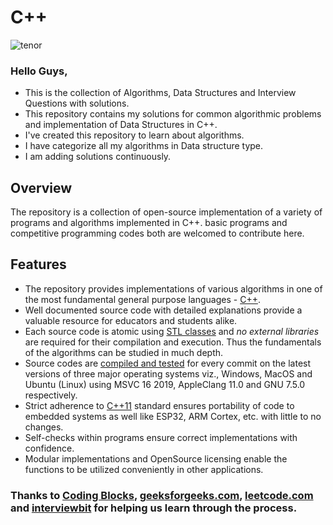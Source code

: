 # C++

![tenor](https://user-images.githubusercontent.com/47225882/97212026-dbf2bc80-17e5-11eb-8572-9e7a7b704c90.gif)


### Hello Guys,

* This is the collection of Algorithms, Data Structures and Interview Questions with solutions.
* This repository contains my solutions for common algorithmic problems and implementation of Data Structures in C++.
* I've created this repository to learn about algorithms. 
* I have categorize all my algorithms in Data structure type.
* I am adding solutions continuously.


## Overview
The repository is a collection of open-source implementation of a variety of programs and algorithms implemented in C++. basic programs and competitive programming codes both are welcomed to contribute here.  

## Features

* The repository provides implementations of various algorithms in one of the most fundamental general purpose languages - [C++](https://en.wikipedia.org/wiki/C%2B%2B).
* Well documented source code with detailed explanations provide a valuable resource for educators and students alike.
* Each source code is atomic using [STL classes](https://en.wikipedia.org/wiki/Standard_Template_Library) and _no external libraries_ are required for their compilation and execution. Thus the fundamentals of the algorithms can be studied in much depth.
* Source codes are [compiled and tested](https://github.com/TheAlgorithms/C-Plus-Plus/actions?query=workflow%3A%22Awesome+CI+Workflow%22) for every commit on the latest versions of three major operating systems viz., Windows, MacOS and Ubuntu (Linux) using MSVC 16 2019, AppleClang 11.0 and GNU 7.5.0 respectively. 
* Strict adherence to [C++11](https://en.wikipedia.org/wiki/C%2B%2B11) standard ensures portability of code to embedded systems as well like ESP32, ARM Cortex, etc. with little to no changes.
* Self-checks within programs ensure correct implementations with confidence.
* Modular implementations and OpenSource licensing enable the functions to be utilized conveniently in other applications.



### Thanks to [Coding Blocks](https://codingblocks.com/), [geeksforgeeks.com](http://www.geeksforgeeks.org/), [leetcode.com](https://leetcode.com/) and [interviewbit](https://www.interviewbit.com/) for helping us learn through the process. 
